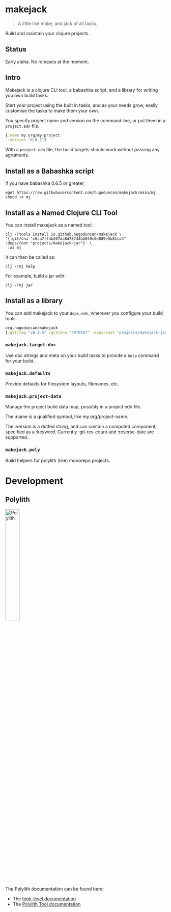 # makejack

> A little like make, and jack of all tasks.

Build and maintain your clojure projects.

## Status

Early alpha. No releases at the moment.


## Intro

Makejack is a clojure CLI tool, a babashka script, and a library for
writing you own build tasks.

Start your project using the built in tasks, and as your needs grow,
easily customise the tasks to make them your own.

You specify project name and version on the command line, or put them in
a `project.edn` file.

``` clojure
{:name my.org/my-project
 :version "0.0.1"}
```

With a `project.edn` file, the build targets should work without
passing any agruments.


## Install as a Babashka script

If you have babashka 0.6.5 or greater,

``` shell
wget https://raw.githubusercontent.com/hugoduncan/makejack/main/mj
chmod +x mj
```

## Install as a Named Clojure CLI Tool

You can install makejack as a named tool:

``` shell
clj -Ttools install io.github.hugoduncan/makejack \
'{:git/sha "c6ca7ffdb207da8d78744bb849c0d889e5b81cd4"
:deps/root "projects/makejack-jar"}' \
 :as mj
```

It can then be called as:

``` shell
clj -Tmj help
```

For example, build a jar with:

``` shell
clj -Tmj jar
```


## Install as a library

You can add makejack to your `deps.edn`, wherever you configure your
build tools.

```clojure
org.hugoduncan/makejack
{:git/tag "v0.1.5" :git/sha "49f0357" :deps/root "projects/makejack-jar"}
```

### `makejack.target-doc`

Use doc strings and meta on your build tasks to provide a `help` command
for your build.

### `makejack.defaults`

Provide defaults for filesystem layouts, filenames, etc.

### `makejack.project-data`

Manage the project build data map, possibly in a project.edn file.

The :name is a qualified symbol, like my.org/project-name.

The :version is a dotted string, and can contain a computed component,
specified as a :keyword.  Currently :git-rev-count and :reverse-date are
supported.

### `makejack.poly`

Build helpers for polylith (like) monorepo projects.


# Development

## Polylith

<img src="logo.png" width="30%" alt="Polylith" id="logo">

The Polylith documentation can be found here:

- The [high-level documentation](https://polylith.gitbook.io/polylith)
- The [Polylith Tool documentation](https://github.com/polyfy/polylith)
